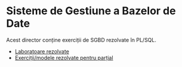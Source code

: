 # Sisteme de Gestiune a Bazelor de Date

Acest director conține exerciții de SGBD rezolvate în PL/SQL.

- [Laboratoare rezolvate](laborator)
- [Exerciții/modele rezolvate pentru parțial](partial)
